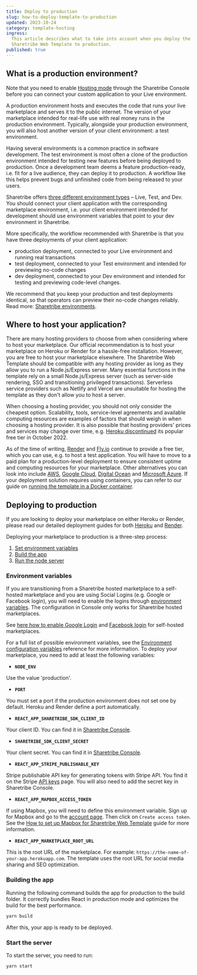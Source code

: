 ```yaml
---
title: Deploy to production
slug: how-to-deploy-template-to-production
updated: 2023-10-24
category: template-hosting
ingress:
  This article describes what to take into account when you deploy the
  Sharetribe Web Template to production.
published: true
---
```


## What is a production environment?

<info>
Note that you need to enable <a href='https://www.sharetribe.com/help/en/articles/8944305'> Hosting mode</a> through the Sharetribe Console before you can connect your custom application to your Live environment.
</info>

A production environment hosts and executes the code that runs your live
marketplace and serves it to the public internet. The version of your
marketplace intended for real-life use with real money runs in the
production environment. Typically, alongside your production
environment, you will also host another version of your client
environment: a test environment.

Having several environments is a common practice in software
development. The test environment is most often a clone of the
production environment intended for testing new features before being
deployed to production. Once a development team deems a feature
production-ready, i.e. fit for a live audience, they can deploy it to
production. A workflow like this helps prevent bugs and unfinished code
from being released to your users.

Sharetribe offers
[three different environment types](https://www.sharetribe.com/docs/concepts/sharetribe-environments/#environment-types)
– Live, Test, and Dev. You should connect your client application with
the corresponding marketplace environment, i.e. your client environment
intended for development should use environment variables that point to
your dev environment in Sharetribe.

More specifically, the workflow recommended with Sharetribe is that you
have three deployments of your client application:

- production deployment, connected to your Live environment and running
  real transactions
- test deployment, connected to your Test environment and intended for
  previewing no-code changes
- dev deployment, connected to your Dev environment and intended for
  testing and previewing code-level changes.

We recommend that you keep your production and test deployments
identical, so that operators can preview their no-code changes reliably.
Read more:
[Sharetribe environments](/concepts/sharetribe-environments//#workflow-between-the-three-environments).

## Where to host your application?

There are many hosting providers to choose from when considering where
to host your marketplace. Our official recommendation is to host your
marketplace on Heroku or Render for a hassle-free installation. However,
you are free to host your marketplace elsewhere. The Sharetribe Web
Template should be compatible with any hosting provider as long as they
allow you to run a Node.js/Express server. Many essential functions in
the template rely on a small Node.js/Express server (such as server-side
rendering, SSO and transitioning privileged transactions). Serverless
service providers such as Netlify and Vercel are unsuitable for hosting
the template as they don't allow you to host a server.

When choosing a hosting provider, you should not only consider the
cheapest option. Scalability, tools, service-level agreements and
available computing resources are examples of factors that should weigh
in when choosing a hosting provider. It is also possible that hosting
providers' prices and services may change over time, e.g.
[Heroku discontinued](https://techcrunch.com/2022/08/25/heroku-announces-plans-to-eliminate-free-plans-blaming-fraud-and-abuse/)
its popular free tier in October 2022.

As of the time of writing, [Render](https://www.render.com) and
[Fly.io](https://fly.io) continue to provide a free tier, which you can
use, e.g. to host a test application. You will have to move to a paid
plan for a production-level deployment to ensure consistent uptime and
computing resources for your marketplace. Other alternatives you can
look into include [AWS](https://aws.amazon.com/),
[Google Cloud](https://cloud.google.com/),
[Digital Ocean](https://www.digitalocean.com/) and
[Microsoft Azure](https://azure.microsoft.com/). If your deployment
solution requires using containers, you can refer to our guide on
[running the template in a Docker container](/template/run-template-with-docker/).

## Deploying to production

<info>

If you are looking to deploy your marketplace on either Heroku or
Render, please read our detailed deployment guides for both
[Heroku](/template/how-to-deploy-template-to-heroku/) and
[Render](/tutorial/deploy-to-render/#deploy-to-render).

</info>

Deploying your marketplace to production is a three-step process:

1. [Set environment variables](#environment-variables)
2. [Build the app](#building-the-app)
3. [Run the node server](#starting-the-app)

### Environment variables

<info>

If you are transitioning from a Sharetribe hosted marketplace to a
self-hosted marketplace and you are using Social Logins (e.g. Google or
Facebook login), you will need to enable the logins through
[environment variables](/template/template-env/). The configuration in
Console only works for Sharetribe hosted marketplaces.

See [here how to enable Google Login](/how-to/enable-google-login/) and
[Facebook login](/how-to/enable-facebook-login/) for self-hosted
marketplaces.

</info>

For a full list of possible environment variables, see the
[Environment configuration variables](/template/template-env/) reference
for more information. To deploy your marketplace, you need to add at
least the following variables:

- **`NODE_ENV`**

Use the value 'production'.

- **`PORT`**

You must set a port if the production environment does not set one by
default. Heroku and Render define a port automatically.

- **`REACT_APP_SHARETRIBE_SDK_CLIENT_ID`**

Your client ID. You can find it in
[Sharetribe Console](https://console.sharetribe.com/advanced/applications).

- **`SHARETRIBE_SDK_CLIENT_SECRET`**

Your client secret. You can find it in
[Sharetribe Console](https://console.sharetribe.com/advanced/applications).

- **`REACT_APP_STRIPE_PUBLISHABLE_KEY`**

Stripe publishable API key for generating tokens with Stripe API. You
find it on the Stripe
[API keys](https://dashboard.stripe.com/account/apikeys) page. You will
also need to add the secret key in Sharetribe Console.

- **`REACT_APP_MAPBOX_ACCESS_TOKEN`**

If using Mapbox, you will need to define this environment variable. Sign
up for Mapbox and go to the
[account page](https://www.mapbox.com/account/access-tokens). Then click
on `Create access token`. See the
[How to set up Mapbox for Sharetribe Web Template](/template/how-to-set-up-mapbox-for-template/)
guide for more information.

- **`REACT_APP_MARKETPLACE_ROOT_URL`**

This is the root URL of the marketplace. For example:
`https://the-name-of-your-app.herokuapp.com`. The template uses the root
URL for social media sharing and SEO optimization.

### Building the app

Running the following command builds the app for production to the build
folder. It correctly bundles React in production mode and optimizes the
build for the best performance.

```bash
yarn build
```

After this, your app is ready to be deployed.

### Start the server

To start the server, you need to run:

```bash
yarn start
```
